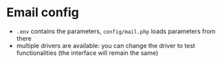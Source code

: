 # Email config

* `.env` contains the parameters, `config/mail.php` loads parameters from there
* multiple drivers are available: you can change the driver to test functionalities (the interface will remain the same)
